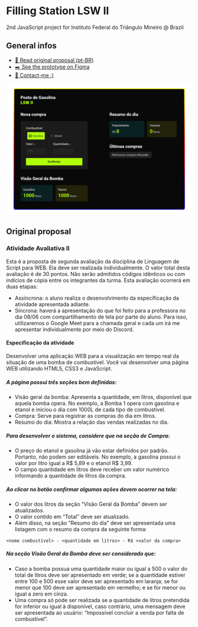 # Filling Station LSW II
2nd JavaScript project for Instituto Federal do Triângulo Mineiro @ Brazil

## General infos
* [📃 Read original proposal (pt-BR)](#original-proposal)
* [✒️ See the prototype on Figma](https://www.figma.com/file/zKg0S3bWPGTMGzunwCxTRb/IFTM-Avalia%C3%A7%C3%A3o-2)
* [📧 Contact-me :)](mailto:eu@frontedu.me)

![Preview App](preview.png)

## Original proposal
### Atividade Avaliativa II
Esta é a proposta de segunda avaliação da disciplina de Linguagem de Script para WEB. Ela deve ser realizada individualmente. 
O valor total desta avaliação é de 30 pontos. Não serão admitidos códigos idênticos ou com indícios de cópia entre os integrantes da turma. Esta avaliação ocorrerá em duas etapas:
- Assíncrona: o aluno realiza o desenvolvimento da especificação da atividade apresentada adiante.
- Síncrona: haverá a apresentação do que foi feito para a professora no dia 08/06 com compartilhamento de tela por parte do aluno. Para isso, utilizaremos o Google Meet para a chamada geral e cada um irá me apresentar individualmente por meio do Discord.

#### Especificação da atividade
Desenvolver uma aplicação WEB para a visualização em tempo real da situação de uma bomba de combustível. Você vai desenvolver uma página WEB utilizando HTML5, CSS3 e JavaScript.

##### A página possui três seções bem definidas:
- Visão geral da bomba: Apresenta a quantidade, em litros, disponível que aquela bomba opera. No exemplo, a Bomba 1 opera com gasolina e etanol e iniciou o dia com 1000L de cada tipo de combustível.
- Compra: Serve para registrar as compras do dia em litros.
- Resumo do dia: Mostra a relação das vendas realizadas no dia.

##### Para desenvolver o sistema, considere que na seção de Compra:
- O preço do etanol e gasolina já vão estar definidos por padrão. Portanto, não podem ser editáveis. No exemplo, a gasolina possui o valor por litro igual a R$ 5,89 e o etanol R$ 3,99.
- O campo quantidade em litros deve receber um valor numérico informando a quantidade de litros da compra.

##### Ao clicar no botão confirmar algumas ações devem ocorrer na tela:
- O valor dos litros da seção “Visão Geral da Bomba” devem ser atualizados.
- O valor contido em “Total” deve ser atualizado.
- Além disso, na seção “Resumo do dia” deve ser apresentada uma listagem com o resumo da compra da seguinte forma:
```
<nome combustível> - <quantidade em litros> - R$ <valor da compra>
```

##### Na seção Visão Geral da Bomba deve ser considerado que:
- Caso a bomba possua uma quantidade maior ou igual a 500 o valor do total de litros deve ser apresentado em verde; se a quantidade estiver entre 100 e 500 esse valor deve ser apresentado em laranja; se for menor que 100 deve ser apresentado em vermelho; e se for menor ou igual a zero em cinza.
- Uma compra só pode ser realizada se a quantidade de litros pretendida for inferior ou igual à disponível, caso contrário, uma mensagem deve ser apresentada ao usuário: “Impossível concluir a venda por falta de combustível”.

